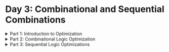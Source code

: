 # Day 3: Combinational and Sequential Combinations

<details>
<summary>Part 1: Introduction to Optimization</summary>

- Sequencing the logic to achieve the most optimized design.
- Techniques used in optimization:
  - **Constant Propagation**: Direct optimization method where constant values are substituted in expressions.
  - **Boolean Logic Optimization**: Techniques such as K-map and Quine McKluskey for simplifying Boolean expressions.

<details>
<summary>Combinational Logic Optimization</summary>

1. **Constant Propagation**: is an optimization technique that replaces variables that are known to be constant with their values. This can reduce the complexity of expressions and eliminate unnecessary calculations. For example, if a signal is always `1` in a certain context, any expression dependent on that signal can be simplified accordingly.

<img width="972" alt="Constant Propagation" src="https://github.com/user-attachments/assets/663928e8-f40a-4ce4-8bf9-354a4448f1bd">   

2. **Boolean Logic Optimization**: refers to techniques used to simplify Boolean expressions using methods such as Karnaugh maps (K-maps) or the Quine-McCluskey algorithm. This helps reduce the number of logic gates required in a circuit, leading to lower area and power consumption. 

<img width="980" alt="Boolean Logic Optimization" src="https://github.com/user-attachments/assets/b543e047-afa3-4f7a-b38d-83b46b1e7f79">
</details>

<details>
<summary>Sequential Logic Propagation</summary>

1. **Basic**: Sequential constant propagation.
2. **Advanced Techniques**:
   - State Optimization: Optimization of unused states.
   - Retiming: Adjusting the timing of sequential elements.
   - Sequential Logic Cloning: Floor plan-aware synthesis.

### Sequential Constant Propagation
![Sequential Constant Propagation](https://github.com/user-attachments/assets/6f0949cc-22ae-4043-b4cd-465033abb36a)    

### Advanced Optimization Techniques
![Advanced Optimization](https://github.com/user-attachments/assets/ee9774bb-423b-4e28-b078-030f0c95b1d3)
</details>
</details>

<details>
<summary>Part 2: Combinational Logic Optimization</summary>

<details>
<summary>opt_check</summary>

```verilog
module opt_check (input a , input b , output y);
    assign y = a ? b : 0;
endmodule
```

**Explanation**: This module outputs b if a is true; otherwise, it outputs 0.

![opt_check Synthesized Output](https://github.com/user-attachments/assets/4d648d23-6ed2-4463-b0fd-4756b0122880)

**After Synthesizing**:<br>
<img width="308" alt="opt_check Synthesized Logic" src="https://github.com/user-attachments/assets/ca5dbd42-287f-41cf-a12b-b328d697c975">

**Optimization Command**: <br>
```bash
opt_clean -purge
```
<br>
<img width="450" alt="opt_clean Command Output" src="https://github.com/user-attachments/assets/17fb5e3d-ba0d-4963-8b39-13b0fd62d64f">

**Link to Liberty File**:<br>
<img width="424" alt="Liberty File Link" src="https://github.com/user-attachments/assets/5abbf967-f295-41d2-a67d-23e208ff9da8">

**Final Output**:<br>
<img width="890" alt="Final Output for opt_check" src="https://github.com/user-attachments/assets/e47ba631-63f0-492d-bc56-4ee15c150f20">
</details>

<details>
<summary>opt_check2</summary>

```verilog
module opt_check2 (input a , input b , output y);
    assign y = a ? 1 : b;
endmodule
```

**Explanation**: This module outputs 1 if a is true; otherwise, it outputs b.

![opt_check2 Explanation](https://github.com/user-attachments/assets/2489d15e-de50-422b-88e4-1b4855c6eae1)

**After Synthesizing**:<br>
<img width="308" alt="opt_check2 Synthesized Logic" src="https://github.com/user-attachments/assets/b60b8139-0764-4d91-a285-1b54d95ba965">

**Optimization Command**: <br>
```bash
opt_clean -purge
```
<br>
<img width="446" alt="opt_clean Command Output for opt_check2" src="https://github.com/user-attachments/assets/fdf8f8fd-16a3-4e81-b897-fd65e6c5f058">

**Link to Liberty File**:<br>
<img width="399" alt="Liberty File Link for opt_check2" src="https://github.com/user-attachments/assets/6acc8ecf-23f9-48ce-87ba-70e6b898115b">

**Final Output**:<br>
<img width="858" alt="Final Output for opt_check2" src="https://github.com/user-attachments/assets/06c46dfd-cabd-4e53-8b0d-6a34c11e763d">
</details>

<details>
<summary>opt_check3</summary>

```verilog
module opt_check3 (input a , input b, input c , output y);
    assign y = a ? (c ? b : 0) : 0;
endmodule
```

**Explanation**: This module outputs b if both a and c are true; otherwise, it outputs 0.

![opt_check3 Explanation](https://github.com/user-attachments/assets/9e123187-9495-4ef1-a82f-31f3ee78dd48)

**After Synthesizing**:<br>
<img width="422" alt="opt_check3 Synthesized Logic" src="https://github.com/user-attachments/assets/82785d0f-6540-40dd-a5a7-1cae34869bac">

**Optimization Command**: <br>
```bash
opt_clean -purge
```
<br>
<img width="448" alt="opt_clean Command Output for opt_check3" src="https://github.com/user-attachments/assets/0ea8b987-bcbc-4f48-9c17-66ab06e85f72">

**Link to Liberty File**:<br>
<img width="431" alt="Liberty File Link for opt_check3" src="https://github.com/user-attachments/assets/87340cae-8950-4b05-96be-131f6a6b2d92">

**Final Output**:<br>
<img width="904" alt="Final Output for opt_check3" src="https://github.com/user-attachments/assets/0b13c93b-09f6-427f-af3c-17a1133a231a">
</details>

<details>
<summary>opt_check4</summary>

```verilog
module opt_check4 (input a , input b , input c , output y);
    assign y = a ? (b ? (a & c) : c) : (!c);
endmodule
```

**Explanation**: This module implements a more complex logic based on the values of a, b, and c.

![opt_check4 Explanation](https://github.com/user-attachments/assets/911fa2f2-7bdc-40ce-8c7f-dbb13fc6b2c4)

**After Synthesizing**:<br>
<img width="358" alt="opt_check4 Synthesized Logic" src="https://github.com/user-attachments/assets/2530afaa-c817-4983-9cc5-d46db42c8a09">

**Optimization Command**: <br>
```bash
opt_clean -purge
```
<br>
<img width="453" alt="opt_clean Command Output for opt_check4" src="https://github.com/user-attachments/assets/8eb2ae94-f398-4572-86e5-6e0035cba033">

**Link to Liberty File**:<br>
<img width="416" alt="Liberty File Link for opt_check4" src="https://github.com/user-attachments/assets/824a20b4-00b3-4854-9ddc-ed9de77a1c47">

**Final Output**:<br>
<img width="1022" alt="Final Output for opt_check4" src="https://github.com/user-attachments/assets/d41c1e0d-b0cb-4eba-be32-eb8908423dfa">
</details>
</details>


<details>
<summary>Part 3: Sequential Logic Optimizations</summary>
<details>
<summary>dff_const1</summary>

```verilog
module dff_const1(input clk, input reset, output reg q);
always @(posedge clk, posedge reset)
begin
	if(reset)
		q <= 1'b0;
	else
		q <= 1'b1;
end

endmodule
```
**Expected Waveform**
![WhatsApp Image 2024-10-22 at 22 40 43](https://github.com/user-attachments/assets/9cdb1c3a-f0cb-4f82-a257-77252c629916)
<br>
**Output Waveform**
<img width="1287" alt="Screenshot 2024-10-22 at 10 43 08 PM" src="https://github.com/user-attachments/assets/143a27d7-c1f9-49d6-bbf1-ffa6385f8785">
<br>

**After Synthesizing**:<br>
<img width="320" alt="Screenshot 2024-10-22 at 10 47 05 PM" src="https://github.com/user-attachments/assets/823608a2-378b-407a-a844-cf1451848bdf">

**Optimization Command**: <br>
```bash
dfflibmap -liberty ../my_lib/lib/sky130_fd_sc_hd__tt_025C_1v80.lib 
```
<br>
<img width="597" alt="Screenshot 2024-10-22 at 10 49 03 PM" src="https://github.com/user-attachments/assets/2d0995ba-5b42-422a-8ef7-d1e331baf301">

**Link to Liberty File**:<br>
<img width="427" alt="Screenshot 2024-10-22 at 10 51 05 PM" src="https://github.com/user-attachments/assets/753cfb99-af11-421e-804d-cff9d5da955c"><br>

**Final Output**:<br>
<img width="1150" alt="Screenshot 2024-10-22 at 10 52 26 PM" src="https://github.com/user-attachments/assets/b039c39e-0de1-4b9c-85c8-ba461781a90a"><br>
</details>

<details>
<summary>dff_const2</summary>

```verilog
module dff_const2(input clk, input reset, output reg q);
always @(posedge clk, posedge reset)
begin
	if(reset)
		q <= 1'b1;
	else
		q <= 1'b1;
end

endmodule
```
**Expected Waveform**
![WhatsApp Image 2024-10-22 at 22 40 44](https://github.com/user-attachments/assets/fee60c75-1788-44fa-a15e-ac344f9a507a)
<br>

**Output Waveform**
<br>
<img width="1287" alt="Screenshot 2024-10-22 at 11 04 08 PM" src="https://github.com/user-attachments/assets/1fdc4a43-6f55-4549-a77d-870522cb7601">

**After Synthesizing**:<br>
<img width="313" alt="Screenshot 2024-10-22 at 11 09 01 PM" src="https://github.com/user-attachments/assets/03fd4ec1-6519-4e9b-a47b-1740142f2330">

**Optimization Command**: <br>
```bash
dfflibmap -liberty ../my_lib/lib/sky130_fd_sc_hd__tt_025C_1v80.lib 
```
<br>
<img width="588" alt="Screenshot 2024-10-22 at 11 09 26 PM" src="https://github.com/user-attachments/assets/ab80df34-1495-4347-9915-35ae8f2ac5b4">

**Link to Liberty File**:<br>
<img width="637" alt="Screenshot 2024-10-22 at 11 11 45 PM" src="https://github.com/user-attachments/assets/9398f8f9-fcec-4377-93c1-2189ed6f8f78"><br>

**Final Output**:<br>
<img width="611" alt="Screenshot 2024-10-22 at 11 12 30 PM" src="https://github.com/user-attachments/assets/a4ac80a7-30a6-4c98-b0b0-52690c4f1b91"><br>

</details>

<details>
<summary>dff_const3</summary>

```verilog
module dff_const3(input clk, input reset, output reg q);
reg q1;

always @(posedge clk, posedge reset)
begin
	if(reset)
	begin
		q <= 1'b1;
		q1 <= 1'b0;
	end
	else
	begin
		q1 <= 1'b1;
		q <= q1;
	end
end

endmodule
```
**Expected Waveform**
<img width="376" alt="Screenshot 2024-10-22 at 11 54 53 PM" src="https://github.com/user-attachments/assets/c974fc7e-52e3-44f3-a82d-a240fe6e934d">

<br>

**Output Waveform**
<br>
<img width="1286" alt="Screenshot 2024-10-22 at 11 59 12 PM" src="https://github.com/user-attachments/assets/9cd238cf-4acc-4ed4-b135-5de4235cf8f7">


**After Synthesizing**:<br>
<img width="305" alt="Screenshot 2024-10-23 at 12 00 36 AM" src="https://github.com/user-attachments/assets/e2f2a01b-3a54-4382-95df-3580243fc8ce">


**Optimization Command**: <br>
```bash
dfflibmap -liberty ../my_lib/lib/sky130_fd_sc_hd__tt_025C_1v80.lib 
```
<br>
<img width="582" alt="Screenshot 2024-10-23 at 12 01 07 AM" src="https://github.com/user-attachments/assets/f8022384-3eb3-427b-a8c9-f8ef69eee002">


**Link to Liberty File**:<br>
<img width="432" alt="Screenshot 2024-10-23 at 12 01 44 AM" src="https://github.com/user-attachments/assets/9ce42105-b793-4271-ad0a-eea8133dca36">


**Final Output**:<br>
<img width="1325" alt="Screenshot 2024-10-23 at 12 02 20 AM" src="https://github.com/user-attachments/assets/d2de502f-c9b1-46cd-821c-8e14990e83a0">


</details>

<details>
<summary>dff_const4</summary>

```verilog
module dff_const4(input clk, input reset, output reg q);
reg q1;

always @(posedge clk, posedge reset)
begin
	if(reset)
	begin
		q <= 1'b1;
		q1 <= 1'b1;
	end
	else
	begin
		q1 <= 1'b1;
		q <= q1;
	end
end

endmodule
```
**Expected Waveform**
![WhatsApp Image 2024-10-23 at 00 10 23](https://github.com/user-attachments/assets/a7714426-eb75-49d2-bfd9-3dd61362d8d7)


<br>

**Output Waveform**
<br>
<img width="1286" alt="Screenshot 2024-10-23 at 12 13 57 AM" src="https://github.com/user-attachments/assets/447d7895-c7a0-4a49-bd9d-085694639c41">



**After Synthesizing**:<br>
<img width="325" alt="Screenshot 2024-10-23 at 12 11 46 AM" src="https://github.com/user-attachments/assets/773084eb-9ed5-45c2-878b-a6bb3e55e063">


**Optimization Command**: <br>
```bash
dfflibmap -liberty ../my_lib/lib/sky130_fd_sc_hd__tt_025C_1v80.lib 
```
<br>
<img width="576" alt="Screenshot 2024-10-23 at 12 12 24 AM" src="https://github.com/user-attachments/assets/31633906-13ab-45bc-b08e-d665f5f3fd0a">


**Link to Liberty File**:<br>
<img width="662" alt="Screenshot 2024-10-23 at 12 12 50 AM" src="https://github.com/user-attachments/assets/92ebaa3e-b8e8-4cb5-995a-2c0bd6f9bf3c">



**Final Output**:<br>
<img width="612" alt="Screenshot 2024-10-23 at 12 13 14 AM" src="https://github.com/user-attachments/assets/1a8f460a-13fa-43ed-87e4-f6ed1817cb0c">



</details>

<details>
<summary>dff_const5</summary>

```verilog
module dff_const5(input clk, input reset, output reg q);
reg q1;

always @(posedge clk, posedge reset)
begin
	if(reset)
	begin
		q <= 1'b0;
		q1 <= 1'b0;
	end
	else
	begin
		q1 <= 1'b1;
		q <= q1;
	end
end

endmodule
```
**Expected Waveform**
![WhatsApp Image 2024-10-23 at 00 24 55](https://github.com/user-attachments/assets/3efde1f6-4a20-43c0-b8f9-14b06ba2e3a5)



<br>

**Output Waveform**
<br>
<img width="1286" alt="Screenshot 2024-10-23 at 12 25 12 AM" src="https://github.com/user-attachments/assets/0f76055b-6abd-4d3d-8ebc-a199e3cbb2e6">




**After Synthesizing**:<br>
<img width="337" alt="Screenshot 2024-10-23 at 12 26 15 AM" src="https://github.com/user-attachments/assets/9af99fb3-1fa9-4a58-bfd1-307f8e521c9e">



**Optimization Command**: <br>
```bash
dfflibmap -liberty ../my_lib/lib/sky130_fd_sc_hd__tt_025C_1v80.lib 
```
<br>
<img width="621" alt="Screenshot 2024-10-23 at 12 26 43 AM" src="https://github.com/user-attachments/assets/82385fa2-a1ed-48bf-8a44-ad943f1cb63c">



**Link to Liberty File**:<br>
<img width="440" alt="Screenshot 2024-10-23 at 12 27 22 AM" src="https://github.com/user-attachments/assets/c58258ba-6f90-4ebb-9f9e-e699d2530f68">




**Final Output**:<br>
<img width="867" alt="Screenshot 2024-10-23 at 12 28 29 AM" src="https://github.com/user-attachments/assets/ab4841de-c155-4ff5-b648-3e445c78eb95">

</details>

</details>

